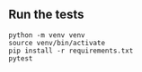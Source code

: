 ## Run the tests
```
python -m venv venv
source venv/bin/activate
pip install -r requirements.txt
pytest
```